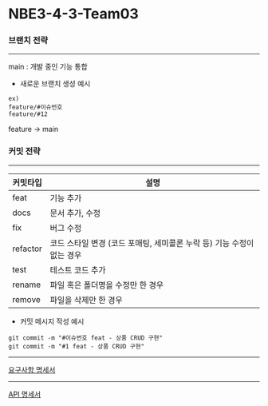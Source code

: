# NBE3-4-3-Team03

### 브랜치 전략 ###

---
main : 개발 중인 기능 통합

* 새로운 브랜치 생성 예시
```
ex)
feature/#이슈번호
feature/#12
```
feature -> main

### 커밋 전략 ###

---

| 커밋타입     | 설명                                        |
|----------|-------------------------------------------|
| feat     | 기능 추가                                     |
| docs     | 문서 추가, 수정                                 |
| fix      | 버그 수정                                     |
| refactor | 코드 스타일 변경 (코드 포매팅, 세미콜론 누락 등) 기능 수정이 없는 경우 |
| test     | 테스트 코드 추가                                 |
| rename   | 파일 혹은 폴더명을 수정만 한 경우                       |
| remove   | 파일을 삭제만 한 경우                              |



* 커밋 메시지 작성 예시
```
git commit -m "#이슈번호 feat - 상품 CRUD 구현"
git commit -m "#1 feat - 상품 CRUD 구현"
```

***
[요구사항 명세서]()

***


[API 명세서](https://github.com/prgrms-be-devcourse/NBE3-4-2-Team03/wiki)